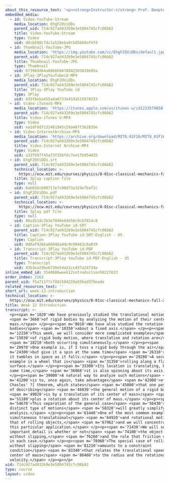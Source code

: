 ```yaml
---
about_this_resource_text: '<p><strong>Instructor:</strong> Prof. Deepto Chakrabarty</p>'
embedded_media:
  - id: Video-YouTube-Stream
    media_location: EhgF2OViDDs
    parent_uid: 714c927ad43269e3e5004745cfc06b82
    title: Video-YouTube-Stream
    type: Video
    uid: d6cb208c7dc1a528eba9c5d5b60af4fd
  - id: Thumbnail-YouTube-JPG
    media_location: 'https://img.youtube.com/vi/EhgF2OViDDs/default.jpg'
    parent_uid: 714c927ad43269e3e5004745cfc06b82
    title: Thumbnail-YouTube-JPG
    type: Thumbnail
    uid: 67398dd64a88b6b9478842503819e95a
  - id: 3Play-3PlayYouTubeid-MP4
    media_location: EhgF2OViDDs
    parent_uid: 714c927ad43269e3e5004745cfc06b82
    title: 3Play-3Play YouTube id
    type: 3Play
    uid: 435f8eba455ada6733e41da515978333
  - id: Video-iTunesU-MP4
    media_location: 'https://itunes.apple.com/us/itunes-u/id1223579658'
    parent_uid: 714c927ad43269e3e5004745cfc06b82
    title: Video-iTunes U-MP4
    type: Video
    uid: ea1dfdd7131461945c59a487f3b2839e
  - id: Video-InternetArchive-MP4
    media_location: 'https://archive.org/download/MIT8.01F16/MIT8_01F16_W12Intro_360p.mp4'
    parent_uid: 714c927ad43269e3e5004745cfc06b82
    title: Video-Internet Archive-MP4
    type: Video
    uid: a33f697f45a73f256fdc7ee1fbd54d35
  - id: EhgF2OViDDs.srt
    parent_uid: 714c927ad43269e3e5004745cfc06b82
    technical_location: >-
      https://ocw.mit.edu/courses/physics/8-01sc-classical-mechanics-fall-2016/week-12-rotations-and-translation-rolling/week-12-introduction/week-12-introduction/EhgF2OViDDs.srt
    title: 3play caption file
    type: null
    uid: 6abb58cb99717e7c08d73a324e7baf2c
  - id: EhgF2OViDDs.pdf
    parent_uid: 714c927ad43269e3e5004745cfc06b82
    technical_location: >-
      https://ocw.mit.edu/courses/physics/8-01sc-classical-mechanics-fall-2016/week-12-rotations-and-translation-rolling/week-12-introduction/week-12-introduction/EhgF2OViDDs.pdf
    title: 3play pdf file
    type: null
    uid: 80a2b1dc2b3e7040e6de58c9c6f014c8
  - id: Caption-3Play YouTube id-SRT
    parent_uid: 714c927ad43269e3e5004745cfc06b82
    title: Caption-3Play YouTube id-SRT-English - US
    type: Caption
    uid: 0d0af9266a66046ad4c9c00462c8a039
  - id: Transcript-3Play YouTube id-PDF
    parent_uid: 714c927ad43269e3e5004745cfc06b82
    title: Transcript-3Play YouTube id-PDF-English - US
    type: Transcript
    uid: 43b3ea29be6730e54a22ccd37a24734e
inline_embed_id: 3540886week12introduction50227633
order_index: 2263
parent_uid: f5a711f7cf081504228a556ad3f8eade
related_resources_text: ''
short_url: week-12-introduction
technical_location: >-
  https://ocw.mit.edu/courses/physics/8-01sc-classical-mechanics-fall-2016/week-12-rotations-and-translation-rolling/week-12-introduction/week-12-introduction
title: Week 12 Introduction
transcript: >-
  <p><span m='1020'>We have previously studied the translational motion</span>
  <span m='3660'>of rigid bodies by analyzing the motion of their center of
  mass.</span> </p><p><span m='8010'>We have also studied the rotation of rigid
  bodies</span> <span m='10350'>about a fixed axis.</span> </p><p><span
  m='12150'>This week, we will consider more complicated examples</span> <span
  m='15030'>of rigid body motion, where translation and rotation are</span>
  <span m='18210'>both occurring simultaneously.</span> </p><p><span
  m='20970'>One example is, if I toss a rigid body through the air</span> <span
  m='24300'>but give it a spin at the same time</span> <span m='26310'>so that
  it tumbles in space as it falls.</span> </p><p><span m='29280'>A second
  example is a wheel that is</span> <span m='31350'>rolling along a flat
  surface.</span> </p><p><span m='33300'>Its location is translating, but at the
  same time,</span> <span m='36060'>it is also spinning about its axis.</span>
  </p><p><span m='39000'>A natural way to analyze such motions</span> <span
  m='41200'>is to, once again, take advantage</span> <span m='42900'>of [?
  Chasles' ?] theorem, which states</span> <span m='45000'>that one possible way
  of describing</span> <span m='46830'>the general motion of a rigid body</span>
  <span m='49020'>is by a translation of its center of mass</span> <span
  m='51180'>plus a rotation about its center of mass.</span> </p><p><span
  m='54670'>This separation of the general case</span> <span m='56430'>into two
  distinct type of motions</span> <span m='58320'>will greatly simplify our
  analysis.</span> </p><p><span m='61440'>One of the most common examples of
  simultaneous translational</span> <span m='64920'>and rotational motion is
  that of rolling objects,</span> <span m='67962'>and we will concentrate on
  this particular application.</span> </p><p><span m='71430'>We will see that an
  important detail is whether or not</span> <span m='74100'>the object rolls
  without slipping,</span> <span m='76260'>and the role that friction can play
  in each case.</span> </p><p><span m='78960'>The special case of rolling
  without slipping</span> <span m='81210'>amounts to a constraint
  condition</span> <span m='83340'>that relates the translational speed of the
  center of mass</span> <span m='86460'>to the radius and the rotational angular
  velocity.</span> </p><p></p>
uid: 714c927ad43269e3e5004745cfc06b82
type: course
layout: video
---
```

